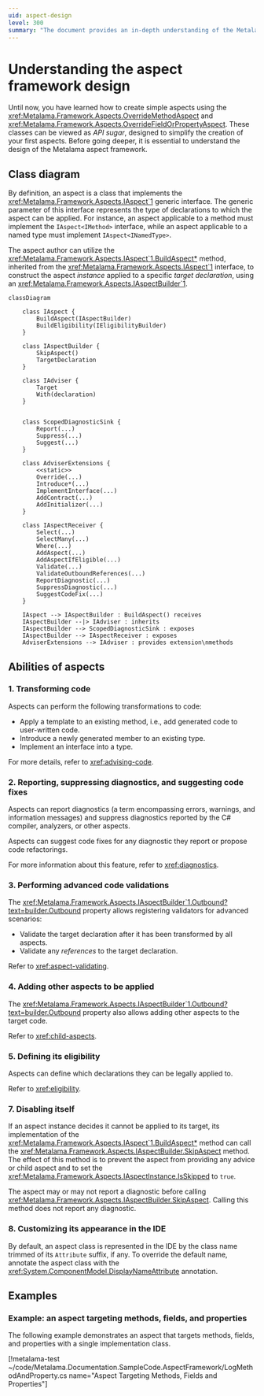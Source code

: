 ```yaml
---
uid: aspect-design
level: 300
summary: "The document provides an in-depth understanding of the Metalama aspect framework design, including its class diagram, abilities, and examples of aspects targeting methods, fields, and properties. It also explains how to customize aspect appearance in the IDE."
---
```


# Understanding the aspect framework design

Until now, you have learned how to create simple aspects using the <xref:Metalama.Framework.Aspects.OverrideMethodAspect> and <xref:Metalama.Framework.Aspects.OverrideFieldOrPropertyAspect>. These classes can be viewed as _API sugar_, designed to simplify the creation of your first aspects. Before going deeper, it is essential to understand the design of the Metalama aspect framework.

## Class diagram

By definition, an aspect is a class that implements the <xref:Metalama.Framework.Aspects.IAspect`1> generic interface. The generic parameter of this interface represents the type of declarations to which the aspect can be applied. For instance, an aspect applicable to a method must implement the `IAspect<IMethod>` interface, while an aspect applicable to a named type must implement `IAspect<INamedType>`.

The aspect author can utilize the <xref:Metalama.Framework.Aspects.IAspect`1.BuildAspect*> method, inherited from the <xref:Metalama.Framework.Aspects.IAspect`1> interface, to construct the aspect _instance_ applied to a specific _target declaration_, using an <xref:Metalama.Framework.Aspects.IAspectBuilder`1>.

```mermaid
classDiagram

    class IAspect {
        BuildAspect(IAspectBuilder)
        BuildEligibility(IEligibilityBuilder)
    }

    class IAspectBuilder {
        SkipAspect()
        TargetDeclaration
    }

    class IAdviser {
        Target
        With(declaration)
    }


    class ScopedDiagnosticSink {
        Report(...)
        Suppress(...)
        Suggest(...)
    }

    class AdviserExtensions {
        <<static>>
        Override(...)
        Introduce*(...)
        ImplementInterface(...)
        AddContract(...)
        AddInitializer(...)
    }

    class IAspectReceiver {
        Select(...)
        SelectMany(...)
        Where(...)
        AddAspect(...)
        AddAspectIfEligible(...)
        Validate(...)
        ValidateOutboundReferences(...)
        ReportDiagnostic(...)
        SuppressDiagnostic(...)
        SuggestCodeFix(...)
    }

    IAspect --> IAspectBuilder : BuildAspect() receives
    IAspectBuilder --|> IAdviser : inherits
    IAspectBuilder --> ScopedDiagnosticSink : exposes
    IAspectBuilder --> IAspectReceiver : exposes
    AdviserExtensions --> IAdviser : provides extension\nmethods

```

## Abilities of aspects

### 1. Transforming code

Aspects can perform the following transformations to code:

* Apply a template to an existing method, i.e., add generated code to user-written code.
* Introduce a newly generated member to an existing type.
* Implement an interface into a type.

For more details, refer to <xref:advising-code>.

### 2. Reporting, suppressing diagnostics, and suggesting code fixes

Aspects can report diagnostics (a term encompassing errors, warnings, and information messages) and suppress diagnostics reported by the C# compiler, analyzers, or other aspects.

Aspects can suggest code fixes for any diagnostic they report or propose code refactorings.

For more information about this feature, refer to <xref:diagnostics>.

### 3. Performing advanced code validations

The <xref:Metalama.Framework.Aspects.IAspectBuilder`1.Outbound?text=builder.Outbound> property allows registering validators for advanced scenarios:

* Validate the target declaration after it has been transformed by all aspects.
* Validate any _references_ to the target declaration.

Refer to <xref:aspect-validating>.

### 4. Adding other aspects to be applied

The <xref:Metalama.Framework.Aspects.IAspectBuilder`1.Outbound?text=builder.Outbound> property also allows adding other aspects to the target code.

Refer to <xref:child-aspects>.

### 5. Defining its eligibility

Aspects can define which declarations they can be legally applied to.

Refer to <xref:eligibility>.

### 7. Disabling itself

If an aspect instance decides it cannot be applied to its target, its implementation of the <xref:Metalama.Framework.Aspects.IAspect`1.BuildAspect*> method can call the <xref:Metalama.Framework.Aspects.IAspectBuilder.SkipAspect> method. The effect of this method is to prevent the aspect from providing any advice or child aspect and to set the <xref:Metalama.Framework.Aspects.IAspectInstance.IsSkipped> to `true`.

The aspect may or may not report a diagnostic before calling <xref:Metalama.Framework.Aspects.IAspectBuilder.SkipAspect>. Calling this method does not report any diagnostic.

### 8. Customizing its appearance in the IDE

By default, an aspect class is represented in the IDE by the class name trimmed of its `Attribute` suffix, if any. To override the default name, annotate the aspect class with the <xref:System.ComponentModel.DisplayNameAttribute> annotation.

## Examples

### Example: an aspect targeting methods, fields, and properties

The following example demonstrates an aspect that targets methods, fields, and properties with a single implementation class.

[!metalama-test ~/code/Metalama.Documentation.SampleCode.AspectFramework/LogMethodAndProperty.cs name="Aspect Targeting Methods, Fields and Properties"]
